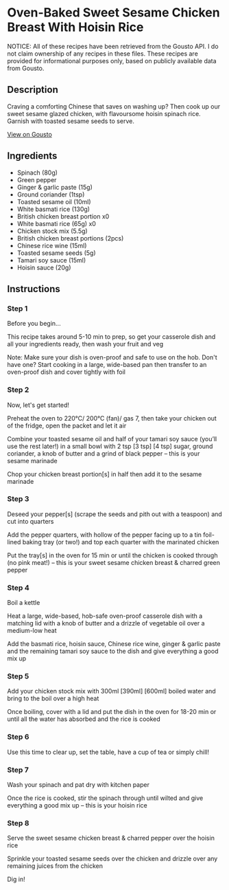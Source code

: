 # Oven-Baked Sweet Sesame Chicken Breast With Hoisin Rice

NOTICE: All of these recipes have been retrieved from the Gousto API. I do not claim ownership of any recipes in these files. These recipes are provided for informational purposes only, based on publicly available data from Gousto.

## Description

Craving a comforting Chinese that saves on washing up? Then cook up our sweet sesame glazed chicken, with flavoursome hoisin spinach rice. Garnish with toasted sesame seeds to serve.

[View on Gousto](https://www.gousto.co.uk/recipes/cookbook/oven-baked-sweet-sesame-chicken-breast-with-hoisin-rice)

## Ingredients

- Spinach (80g)
- Green pepper
- Ginger & garlic paste (15g)
- Ground coriander (1tsp)
- Toasted sesame oil (10ml)
- White basmati rice (130g)
- British chicken breast portion x0
- White basmati rice (65g) x0
- Chicken stock mix (5.5g)
- British chicken breast portions (2pcs)
- Chinese rice wine (15ml)
- Toasted sesame seeds (5g)
- Tamari soy sauce (15ml)
- Hoisin sauce (20g)

## Instructions


### Step 1

Before you begin...

This recipe takes around 5-10 min to prep, so get your casserole dish and all your ingredients ready, then wash your fruit and veg

Note: Make sure your dish is oven-proof and safe to use on the hob. Don't have one? Start cooking in a large, wide-based pan then transfer to an oven-proof dish and cover tightly with foil


### Step 2

Now, let's get started!

Preheat the oven to 220°C/ 200°C (fan)/ gas 7, then take your chicken out of the fridge, open the packet and let it air

Combine your toasted sesame oil and half of your tamari soy sauce (you’ll use the rest later!) in a small bowl with 2 tsp <span class="text-purple">[3 tsp]</span> <span class="text-danger">[4 tsp] </span>sugar, ground coriander, a knob of butter and a grind of black pepper – this is your sesame marinade

Chop your chicken breast portion[s] in half then add it to the sesame marinade


### Step 3

Deseed your pepper[s]<span class="text-danger"> </span>(scrape the seeds and pith out with a teaspoon) and cut into quarters

Add the pepper quarters, with hollow of the pepper facing up to a tin foil-lined baking tray (or two!) and top each quarter with the marinated chicken

Put the tray[s] in the oven for 15 min or until the chicken is cooked through (no pink meat!) – this is your sweet sesame chicken breast & charred green pepper


### Step 4

Boil a kettle

Heat a large, wide-based, hob-safe oven-proof casserole dish with a matching lid with a knob of butter and a drizzle of vegetable oil over a medium-low heat

Add the basmati rice, hoisin sauce, Chinese rice wine, ginger & garlic paste and the remaining tamari soy sauce to the dish and give everything a good mix up


### Step 5

Add your chicken stock mix with 300ml <span class="text-purple">[390ml]</span> <span class="text-danger">[600ml]</span> boiled water and bring to the boil over a high heat

Once boiling, cover with a lid and put the dish in the oven for 18-20 min or until all the water has absorbed and the rice is cooked


### Step 6

Use this time to clear up, set the table, have a cup of tea or simply chill!


### Step 7

Wash your spinach and pat dry with kitchen paper

Once the rice is cooked, stir the spinach through until wilted and give everything a good mix up – this is your hoisin rice

### Step 8

Serve the sweet sesame chicken breast & charred pepper over the hoisin rice

Sprinkle your toasted sesame seeds over the chicken and drizzle over any remaining juices from the chicken

Dig in!

